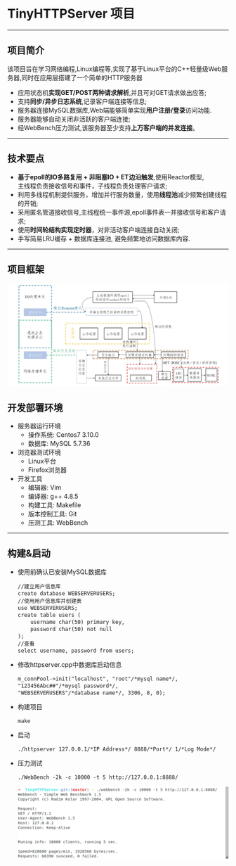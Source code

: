 # TinyHTTPServer 项目
*********

## **项目简介**  
该项目旨在学习网络编程,Linux编程等,实现了基于Linux平台的C++轻量级Web服务器,同时在应用层搭建了一个简单的HTTP服务器  
* 应用状态机**实现GET/POST两种请求解析**,并且可对GET请求做出应答;  
* 支持**同步/异步日志系统**,记录客户端连接等信息;  
* 服务器连接MySQL数据库,Web端能够简单实现**用户注册/登录**访问功能.  
* 服务器能够自动关闭非活跃的客户端连接;  
* 经WebBench压力测试,该服务器至少支持**上万客户端的并发连接**。
*********

## **技术要点**
* **基于epoll的IO多路复用 + 非阻塞IO + ET边沿触发**,使用Reactor模型,  
    主线程负责接收信号和事件，子线程负责处理客户请求;  
* 利用多线程机制提供服务，增加并行服务数量，使用**线程池**减少频繁创建线程的开销;  
* 采用匿名管道接收信号,主线程统一事件源,epoll事件表一并接收信号和客户请求;  
* 使用**时间轮结构实现定时器**，对非活动客户端连接自动关闭;  
* 手写简易LRU缓存 + 数据库连接池, 避免频繁地访问数据库内容.
*********

## **项目框架**
![项目框架](./project_frame.jpg)

## **开发部署环境**
- 服务器运行环境
    * 操作系统: Centos7 3.10.0
    * 数据库: MySQL 5.7.36
- 浏览器测试环境
    * Linux平台
    * Firefox浏览器
- 开发工具
    * 编辑器: Vim
    * 编译器: g++ 4.8.5
    * 构建工具: Makefile
    * 版本控制工具: Git
    * 压测工具: WebBench
*********

## **构建&启动**
- 使用前确认已安装MySQL数据库  
    ```
    //建立用户信息库
    create database WEBSERVERUSERS;
    //使用用户信息库并创建表
    use WEBSERVERUSERS;
    create table users (
        username char(50) primary key,
        password char(50) not null
    );
    //查看
    select username, password from users;
    ```
- 修改httpserver.cpp中数据库启动信息  
    ```
    m_connPool->init("localhost", "root"/*mysql name*/, "123456Abc##"/*mysql password*/,  
    "WEBSERVERUSERS"/*database name*/, 3306, 8, 0);
    ```
- 构建项目
    ```
    make
    ```
- 启动
    ```
    ./httpserver 127.0.0.1/*IP Address*/ 8888/*Port*/ 1/*Log Mode*/
    ```
- 压力测试
    ```
    ./WebBench -2k -c 10000 -t 5 http://127.0.0.1:8888/
    ```
    ![测试结果](./webbench.png)
